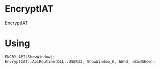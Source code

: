 # EncryptIAT
EncryptIAT
# Using
```cpp
ENCRY_API(ShowWindow);
EncryptIAT::ApiRoutine(DLL::USER32, ShowWindow_E, hWnd, nCmdShow);
```
